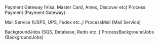 Payment Gateway (Visa, Master Card, Amex, Discover etc)
Process Payment (Payment Gateway)

Mail Service (USPS, UPS, Fedex etc.,)
ProcessMail (Mail Service)

BackgroundJobs (SQS, Database, Redis etc.,)
ProcessBackgroundJobs (BackgroundJobs)